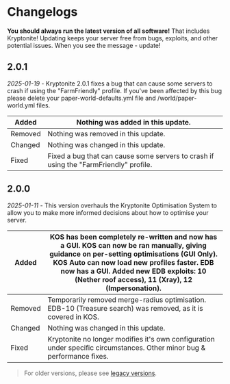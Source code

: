 # Changelogs

<warning>
    <strong>You should always run the latest version of all software!</strong>
    That includes Kryptonite! Updating keeps your server free from bugs, exploits, and other potential issues. When you see the message - update!
</warning>

## 2.0.1
_2025-01-19_ - Kryptonite 2.0.1 fixes a bug that can cause some servers to crash if using the "FarmFriendly" profile. If you've been affected by this bug please delete your paper-world-defaults.yml file and /world/paper-world.yml files.

| Added   | Nothing was added in this update.                                                     |
|---------|---------------------------------------------------------------------------------------|
| Removed | Nothing was removed in this update.                                                   |
| Changed | Nothing was changed in this update.                                                   |
| Fixed   | Fixed a bug that can cause some servers to crash if using the "FarmFriendly" profile. |

## 2.0.0
_2025-01-11_ - This version overhauls the Kryptonite Optimisation System to allow you to make more informed decisions about how to optimise your server.

| Added   | KOS has been completely re-written and now has a GUI. KOS can now be ran manually, giving guidance on per-setting optimisations (GUI Only). KOS Auto can now load new profiles faster. EDB now has a GUI. Added new EDB exploits: 10 (Nether roof access), 11 (Xray), 12 (Impersonation). |
|---------|-------------------------------------------------------------------------------------------------------------------------------------------------------------------------------------------------------------------------------------------------------------------------------------------|
| Removed | Temporarily removed merge-radius optimisation. EDB-10 (Treasure search) was removed, as it is covered in KOS.                                                                                                                                                                             |
| Changed | Nothing was changed in this update.                                                                                                                                                                                                                                                       |
| Fixed   | Kryptonite no longer modifies it's own configuration under specific circumstances. Other minor bug & performance fixes.                                                                                                                                                                   |

> For older versions, please see [legacy versions](ES-Legacy-1-X-X.md).